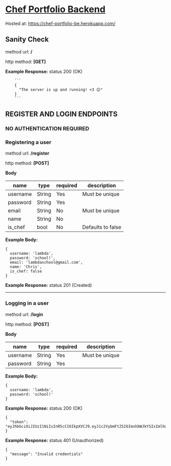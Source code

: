# [Chef Portfolio Backend](https://chef-portfolio-be.herokuapp.com/)

Hosted at: https://chef-portfolio-be.herokuapp.com/

## Sanity Check

method url: **/**

http method: **[GET]**

**Example Response:** 
        status 200 (OK)

        ```
        {
          "The server is up and running! <3 😊"  
        }
        ```

## REGISTER AND LOGIN ENDPOINTS

### NO AUTHENTICATION REQUIRED

### Registering a user
method url: **/register**

http method: **[POST]**

**Body**

| name     | type   | required | description                       | 
| -------- | ------ | -------- | --------------------------------- |
| username | String | Yes      | Must be unique                    |
| password | String | Yes      |                                   |
| email    | String | No       | Must be unique                    |
| name     | String | No       |                                   |
| is_chef  | bool   | No       | Defaults to false                 |

**Example Body:**
```
{
  username: 'lambda',
  password: 'school!',
  email: 'lambdaschool@gmail.com',
  name: 'Chris',
  is_chef: false
}
```

**Example Response:** status 201 (Created)

--------------------

### Logging in a user
method url: **/login**

http method: **[POST]**

**Body**

| name     | type   | required | description                       | 
| -------- | ------ | -------- | --------------------------------- |
| username | String | Yes      | Must be unique                    |
| password | String | Yes      |                                   |

**Example Body:**
```
{
  username: 'lambda',
  password: 'school!'
}
```

**Example Response:** status 200 (OK)
```
{
  "token": "eyJhbGciOiJIUzI1NiIsInR5cCI6IkpXVCJ9.eyJ1c2VybmFtZSI6ImxhbWJkYSIsImlhdCI6MTU2OTM3Mzg5OSwiZXhwIjoxNTY5NDYwMjk5fQ.QWqe4i1fZJmHikIP07avAjTzRc3QhefnFkbcFp6ZM90" 
}
```
**Example Response:** status 401 (Unauthorized)
```
{
  "message": "Invalid credentials"
}
```